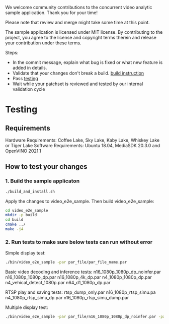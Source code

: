 We welcome community contributions to the concurrent video analytic sample application. Thank you for your time!

Please note that review and merge might take some time at this point.

The sample application is licensed under MIT license. By contributing to the project, you agree to the license and copyright terms therein and release your contribution under these terms.

Steps:
 - In the commit message, explain what bug is fixed or what new feature is added in details.
 - Validate that your changes don't break a build. [build instruction](../README.md#how-to-build)
 - Pass [testing](#testing)
 - Wait while your patchset is reviewed and tested by our internal validation cycle

# Testing

## Requirements

Hardware Requirements: Coffee Lake, Sky Lake, Kaby Lake, Whiskey Lake or Tiger Lake
Software Requirements: Ubuntu 18.04, MediaSDK 20.3.0 and OpenVINO 2021.1 

## How to test your changes

### 1. Build the sample applicaton

```sh
./build_and_install.sh
```
Apply the changes to video_e2e_sample. Then build video_e2e_sample:
```sh
cd video_e2e_sample
mkdir -p build
cd build
cmake ../
make -j4
```

### 2. Run tests to make sure below tests can run without error 

Simple display test:
```sh
./bin/video_e2e_sample -par par_file/par_file_name.par
```
Basic video decoding and inference tests:
n16_1080p_1080p_dp_noinfer.par
n16_1080p_1080p_dp.par
n16_1080p_4k_dp.par
n4_1080p_1080p_dp.par
n4_vehical_detect_1080p.par
n64_d1_1080p_dp.par

RTSP play and saving tests:
rtsp_dump_only.par
n16_1080p_rtsp_simu.pa
n4_1080p_rtsp_simu_dp.par
n16_1080p_rtsp_simu_dump.par

Multiple display test:
```sh
./bin/video_e2e_sample -par par_file/n16_1080p_1080p_dp_noinfer.par -par par_file/n16_1080p_1080p_dp.par
```
 

